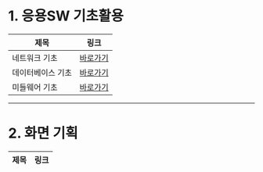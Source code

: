 <h1>1. 응용SW 기초활용</h1>	

|제목|링크|
|----------|---|	
|네트워크 기초|[바로가기](https://github.com/Maze-o/MYNOTE/tree/main/DOCUMENT/%EC%9D%91%EC%9A%A9SW%EA%B8%B0%EC%B4%88%EA%B8%B0%EC%88%A0%ED%99%9C%EC%9A%A9/%EB%84%A4%ED%8A%B8%EC%9B%8C%ED%81%AC%EA%B8%B0%EC%B4%88)|	
|데이터베이스 기초|[바로가기](https://github.com/Maze-o/MYNOTE/tree/main/DOCUMENT/%EC%9D%91%EC%9A%A9SW%EA%B8%B0%EC%B4%88%EA%B8%B0%EC%88%A0%ED%99%9C%EC%9A%A9/%EB%8D%B0%EC%9D%B4%ED%84%B0%EB%B2%A0%EC%9D%B4%EC%8A%A4%EA%B8%B0%EC%B4%88)|	
|미들웨어 기초|[바로가기](https://github.com/Maze-o/MYNOTE/tree/main/DOCUMENT/%EC%9D%91%EC%9A%A9SW%EA%B8%B0%EC%B4%88%EA%B8%B0%EC%88%A0%ED%99%9C%EC%9A%A9/%EB%AF%B8%EB%93%A4%EC%9B%A8%EC%96%B4%EA%B8%B0%EC%B4%88)|	

 <hr/>

 <h1>2. 화면 기획</h1>
 
 |제목|링크|
 |----------|---|
 













